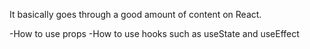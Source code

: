 It basically goes through a good amount of content on React.

-How to use props
-How to use hooks such as useState and useEffect
